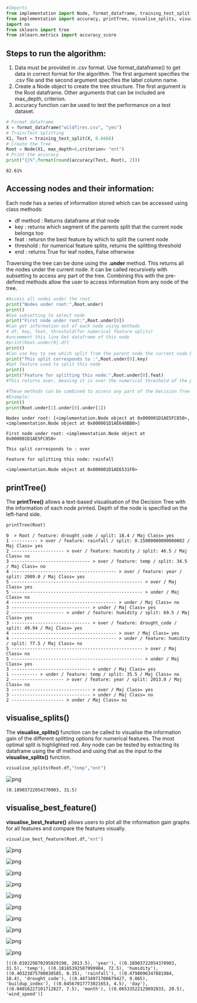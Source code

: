 ```python
#Imports
from implementation import Node, format_dataframe, training_test_split
from implementation import accuracy, printTree, visualise_splits, visualise_best_feature
import os
from sklearn import tree
from sklearn.metrics import accuracy_score
```

## Steps to run the algorithm:

1. Data must be provided in .csv format. Use format_dataframe() to get data in correct format for the algorithm. The first argument specifies the .csv file and the second argument specifies the label column name.
2. Create a Node object to create the tree structure. The first argument is the Root dataframe. Other arguments that can be included are max_depth, criterion.
3. accuracy function can be used to test the performance on a test dataset. 


```python
# Format dataframe
X = format_dataframe("wildfires.csv", "yes")
# Train/Test Splitting
X1, Test = training_test_split(X, 0.6666)
# Create the Tree
Root = Node(X1, max_depth=6,criterion= "ent")
# Print the accuracy
print("{}%".format(round(accuracy(Test, Root), 2)))
```

    82.61%
    

## Accessing nodes and their information:

Each node has a series of information stored which can be accessed using class methods:

- df method : Returns dataframe at that node
- key : returns which segment of the parents split that the current node belongs too
- feat : retursn the best feature by which to split the current node
- threshold : for numerical feature splits, returns the splitting threshold
- end : returns True for leaf nodes, False otherwise

Traversing the tree can be done using the __.under__ method. This returns all the nodes under the current node. It can be called recursively with subsetting to access any part of the tree. Combining this with the pre-defined methods allow the user to access information from any node of the tree.


```python
#Access all nodes under the root
print("Nodes under root:",Root.under)
print()
#Use subsetting to select node
print("First node under root:",Root.under[0])
#Can get information out of each node using methods
# df, key, feat, threshold(for numerical feature splits)
#uncomment this line Get dataframe of this node
#print(Root.under[0].df)
print()
#Can use key to see which split from the parent node the current node belongs to
print("This split corresponds to :",Root.under[0].key)
#Get feature used to split this node
print()
print("Feature for splitting this node:",Root.under[0].feat)
#This returns over, meaning it is over the numerical threshold of the parents feature split

#These methods can be combined to access any part of the Decision Tree structure and get information about it 
#Example:
print()
print(Root.under[1].under[0].under[1])
```

    Nodes under root: [<implementation.Node object at 0x000001D1AE5FC850>, <implementation.Node object at 0x000001D1AE648BB0>]
    
    First node under root: <implementation.Node object at 0x000001D1AE5FC850>
    
    This split corresponds to : over
    
    Feature for splitting this node: rainfall
    
    <implementation.Node object at 0x000001D1AE6531F0>
    

## printTree()
The __printTree()__ allows a text-based visualisation of the Decision Tree with the information of each node printed. Depth of the node is specified on the left-hand side.


```python
printTree(Root)
```

    0  > Root / feature: drought_code / split: 18.4 / Maj Class= yes
    1 ---------- > over / feature: rainfall / split: 0.15000000000000002 / Maj Class= yes
    2 -------------------- > over / feature: humidity / split: 46.5 / Maj Class= no
    3 ------------------------------ > over / feature: temp / split: 34.5 / Maj Class= no
    4 ---------------------------------------- > over / feature: year / split: 2009.0 / Maj Class= yes
    5 -------------------------------------------------- > over / Maj Class= yes
    5 -------------------------------------------------- > under / Maj Class= no
    4 ---------------------------------------- > under / Maj Class= no
    3 ------------------------------ > under / Maj Class= yes
    2 -------------------- > under / feature: humidity / split: 69.5 / Maj Class= yes
    3 ------------------------------ > over / feature: drought_code / split: 49.94 / Maj Class= yes
    4 ---------------------------------------- > over / Maj Class= yes
    4 ---------------------------------------- > under / feature: humidity / split: 77.5 / Maj Class= no
    5 -------------------------------------------------- > over / Maj Class= no
    5 -------------------------------------------------- > under / Maj Class= yes
    3 ------------------------------ > under / Maj Class= yes
    1 ---------- > under / feature: temp / split: 35.5 / Maj Class= no
    2 -------------------- > over / feature: year / split: 2013.0 / Maj Class= no
    3 ------------------------------ > over / Maj Class= yes
    3 ------------------------------ > under / Maj Class= no
    2 -------------------- > under / Maj Class= no
    

## visualise_splits()
The __visualise_splits()__  function can be called to visualise the information gain of the different splitting options for numerical features. The most optimal split is highlighted red. Any node can be tested by extracting its dataframe using the df method and using that as the input to the __visualise_splits()__ function.


```python
visualise_splits(Root.df,"temp","ent")
```


    
![png](output_8_0.png)
    





    (0.18903722054370903, 31.5)



## visualise_best_feature()

__visualise_best_feature()__ allows users to plot all the information gain graphs for all features and compare the features visually.


```python
visualise_best_feature(Root.df,"ent")
```


    
![png](output_10_0.png)
    



    
![png](output_10_1.png)
    



    
![png](output_10_2.png)
    



    
![png](output_10_3.png)
    



    
![png](output_10_4.png)
    



    
![png](output_10_5.png)
    



    
![png](output_10_6.png)
    



    
![png](output_10_7.png)
    



    
![png](output_10_8.png)
    



    
![png](output_10_9.png)
    


    [((0.010229870295029198, 2013.5), 'year'), ((0.18903722054370903, 31.5), 'temp'), ((0.18165392587999984, 72.5), 'humidity'), ((0.40323875700838585, 0.35), 'rainfall'), ((0.4798096347881984, 18.4), 'drought_code'), ((0.44734971700679427, 9.065), 'buildup_index'), ((0.04567017773021653, 4.5), 'day'), ((0.04016227101712827, 7.5), 'month'), ((0.06533522129892833, 20.5), 'wind_speed')]
    


```python

```
